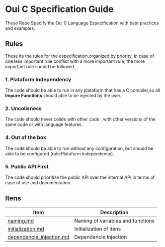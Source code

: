 # Oui C Specification Guide
These Repo Specify the Oui C Language Especification with best practices and examples.

## Rules
These its the rules for the especification,organized by priority, in case of one 
less important rule conflict with a more important rule, the more important rule should be followed.

### 1. Plataform Independency
The code should be able to run in any plataform that has a C compiler,so all **Impure Functions** should able to be injected by the user.

### 2. Uncolisness
The code should never colide with other code , with other versions of the same code or with language features.

### 4. Out of the box
The code should be able to run without any configuration, but should be able to be configured (rule:Plataform Independency).

### 5. Public API First
The code should prioritize the public API over the internal API,in terms of
ease of use and documentation.

## Itens
| Item | Description | 
| --- | --- |
| [naming.md](/naming.md) | Naming of variables and functions |
| [initialization.md](/initialization.md) | Initialization of itens |
| [dependencie_injection.md](/dependencie_injection.md) | Dependencie Injection |